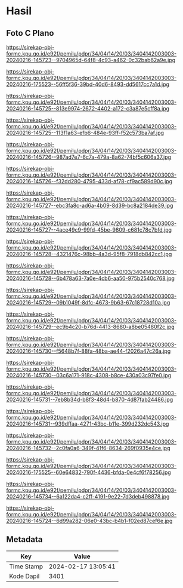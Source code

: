 # Hasil

## Foto C Plano

https://sirekap-obj-formc.kpu.go.id/e92f/pemilu/pdpr/34/04/14/20/03/3404142003003-20240216-145723--9704965d-64f8-4c93-a462-0c32bab62a9e.jpg

https://sirekap-obj-formc.kpu.go.id/e92f/pemilu/pdpr/34/04/14/20/03/3404142003003-20240216-175523--56ff5f36-39bd-40d6-8493-dd5617cc7a1d.jpg

https://sirekap-obj-formc.kpu.go.id/e92f/pemilu/pdpr/34/04/14/20/03/3404142003003-20240216-145725--813e9974-2672-4402-a172-c3a87e5cff8a.jpg

https://sirekap-obj-formc.kpu.go.id/e92f/pemilu/pdpr/34/04/14/20/03/3404142003003-20240216-145725--113f1a63-efb6-484e-93ff-f52c573ba7af.jpg

https://sirekap-obj-formc.kpu.go.id/e92f/pemilu/pdpr/34/04/14/20/03/3404142003003-20240216-145726--987ad7e7-6c7a-479a-8a62-74bf5c606a37.jpg

https://sirekap-obj-formc.kpu.go.id/e92f/pemilu/pdpr/34/04/14/20/03/3404142003003-20240216-145726--f32dd280-4795-433d-af78-cf9ac589d90c.jpg

https://sirekap-obj-formc.kpu.go.id/e92f/pemilu/pdpr/34/04/14/20/03/3404142003003-20240216-145727--ebc3fa8c-ad6a-4b09-8d39-bc8a2184de39.jpg

https://sirekap-obj-formc.kpu.go.id/e92f/pemilu/pdpr/34/04/14/20/03/3404142003003-20240216-145727--4ace49c9-99fd-45be-9809-c681c78c7bfd.jpg

https://sirekap-obj-formc.kpu.go.id/e92f/pemilu/pdpr/34/04/14/20/03/3404142003003-20240216-145728--4321476c-98bb-4a3d-95f8-7918db842cc1.jpg

https://sirekap-obj-formc.kpu.go.id/e92f/pemilu/pdpr/34/04/14/20/03/3404142003003-20240216-145728--6b478a63-7a0e-4cb6-aa50-975b2540c768.jpg

https://sirekap-obj-formc.kpu.go.id/e92f/pemilu/pdpr/34/04/14/20/03/3404142003003-20240216-145729--09b1049f-8dfc-4673-9b63-67c18728d10a.jpg

https://sirekap-obj-formc.kpu.go.id/e92f/pemilu/pdpr/34/04/14/20/03/3404142003003-20240216-145729--ec9b4c20-b76d-4413-8680-a8be05480f2c.jpg

https://sirekap-obj-formc.kpu.go.id/e92f/pemilu/pdpr/34/04/14/20/03/3404142003003-20240216-145730--f5648b7f-88fa-48ba-ae44-f2026a47c26a.jpg

https://sirekap-obj-formc.kpu.go.id/e92f/pemilu/pdpr/34/04/14/20/03/3404142003003-20240216-145730--03c6a171-918c-4308-b8ce-430a03c97fe0.jpg

https://sirekap-obj-formc.kpu.go.id/e92f/pemilu/pdpr/34/04/14/20/03/3404142003003-20240216-145731--7eb8b34d-b8f3-48d4-b870-4d87fab24486.jpg

https://sirekap-obj-formc.kpu.go.id/e92f/pemilu/pdpr/34/04/14/20/03/3404142003003-20240216-145731--939dffaa-4271-43bc-b11e-399d232dc543.jpg

https://sirekap-obj-formc.kpu.go.id/e92f/pemilu/pdpr/34/04/14/20/03/3404142003003-20240216-145732--2c0fa0a6-349f-41f6-8634-269f0935e4ce.jpg

https://sirekap-obj-formc.kpu.go.id/e92f/pemilu/pdpr/34/04/14/20/03/3404142003003-20240216-175525--60e64832-790f-4436-bfda-0e4cf6f78256.jpg

https://sirekap-obj-formc.kpu.go.id/e92f/pemilu/pdpr/34/04/14/20/03/3404142003003-20240216-145734--6a122da4-c2ff-4191-9e22-7d3deb498878.jpg

https://sirekap-obj-formc.kpu.go.id/e92f/pemilu/pdpr/34/04/14/20/03/3404142003003-20240216-145724--6d99a282-06e0-43bc-b4b1-f02ed87cef6e.jpg


## Metadata

| Key        | Value               |
| ---------- | ------------------- |
| Time Stamp | 2024-02-17 13:05:41 |
| Kode Dapil | 3401                |



